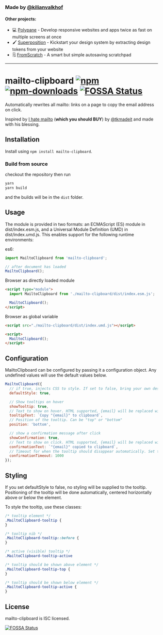 ### Made by [@kilianvalkhof](https://twitter.com/kilianvalkhof)

#### Other projects:

- 💻 [Polypane](https://polypane.app) - Develop responsive websites and apps twice as fast on multiple screens at once
- 🖌️ [Superposition](https://superposition.design) - Kickstart your design system by extracting design tokens from your website
- 🗒️ [FromScratch](https://fromscratch.rocks) - A smart but simple autosaving scratchpad

---

# mailto-clipboard [![npm](https://img.shields.io/npm/v/mailto-clipboard.svg)](https://www.npmjs.com/package/mailto-clipboard) [![npm-downloads](https://img.shields.io/npm/dm/mailto-clipboard.svg)](https://www.npmjs.com/package/mailto-clipboard) [![FOSSA Status](https://app.fossa.io/api/projects/git%2Bgithub.com%2FKilian%2Femailto-clipboard.svg?type=shield)](https://app.fossa.io/projects/git%2Bgithub.com%2FKilian%2Fmailto-clipboard?ref=badge_shield)

Automatically rewrites all mailto: links on a page to copy the email address on click.

Inspired by [I hate mailto](https://ihatemailto.com/) (**which you should BUY**) by [@tkmadeit](https://twitter.com/tkmadeit) and made with his blessing.

## Installation

Install using `npm install mailto-clipboard`.

### Build from source

checkout the repository then run

```bash
yarn
yarn build
```

and the builds will be in the `dist` folder.

## Usage

The module is provided in two formats: an ECMAScript (ES) module in dist/index.esm.js, and a Universal Module Definition (UMD) in dist/index.umd.js. This enables support for the following runtime environments:

es6:

```js
import MailtoClipboard from 'mailto-clipboard';

// after document has loaded
MailtoClipboard();
```

Browser as directly loaded module

```html
<script type="module">
  import MailtoClipboard from './mailto-clipboard/dist/index.esm.js';

  MailtoClipboard();
</script>
```

Browser as global variable

```html
<script src="./mailto-clipboard/dist/index.umd.js"></script>

<script>
  MailtoClipboard();
</script>
```

## Configuration

MailtoClipboard can be configured by passing it a configuration object. Any undefined values will use the default values below.

```js
MailtoClipboard({
  // if true, injects CSS to style. If set to false, bring your own design.
  defaultStyle: true,

  // Show tooltips on hover
  showTooltip: true,
  // Text to show on hover. HTML supported, {email} will be replaced with the email value
  tooltipText: `Copy "{email}" to clipboard`,
  // Position of the tooltip. Can be "top" or "bottom"
  position: 'bottom',

  // show a confirmation message after click
  showConfirmation: true,
  // Text to show on click. HTML supported, {email} will be replaced with the email value
  confirmationText: `"{email}" copied to clipboard`,
  // Timeout for when the tooltip should disappear automatically. Set to false to only hide on mouse out.
  confirmationTimeout: 1000
});
```

## Styling

If you set defaultStyle to false, no styling will be supplied to the tooltip. Positioning of the tooltip will be done automatically,
centered horizontally above or below the element.

To style the tooltip, use these classes:

```css
/* tooltip element */
.MailtoClipboard-tooltip {
}

/* tooltip nib */
.MailtoClipboard-tooltip::before {
}

/* active (visible) tooltip */
.MailtoClipboard-tooltip-active

/* tooltip should be shown above element */
.MailtoClipboard-tooltip-top {
}

/* tooltip should be shown below element */
.MailtoClipboard-tooltip-active {
}
```

## License

mailto-clipboard is ISC licensed.

[![FOSSA Status](https://app.fossa.io/api/projects/git%2Bgithub.com%2FKilian%2Felectron-create-menu.svg?type=large)](https://app.fossa.io/projects/git%2Bgithub.com%2FKilian%2Fmailto-clipboard?ref=badge_large)
